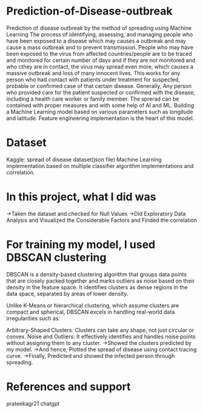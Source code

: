 # Prediction-of-Disease-outbreak
Prediction of disease outbreak by the method of spreading using Machine Learning
The process of identifying, assessing, and managing people who have been exposed to a disease which may causes a outbreak and may cause a mass outbreak and to prevent transmission.
People who may have been exposed to the virus from affected countries/people are to be traced and monitored for certain number of days and if they are not monitored and who cthey are in contact, the virus may spread even more, which causes a massive outbreak and loss of many innocent lives.
This works for any person who had contact with patients under treatment for suspected, probable or confirmed case of that certain disease. Generally, Any person who provided care for the patient suspected or confirmed with the disease, including a health care worker or family member. The sprerad can be contained with proper measures and with some help of AI and ML.
Building a Machine Learning model based on various parameters such as longitude and latitude.
Feature engineering implementation is the heart of this model.

# Dataset
Kaggle: spread of disease dataset(json file)
Machine Learning implementation based on multiple classifier algorithm implementations and correlation.

 # In this project, what I did was
->Taken the dataset and checked for Null Values
->Did Exploratory Data Analysis and Visualized the Considerable Factors and Finded the correlation

# For training my model, I used DBSCAN clustering
DBSCAN is a density-based clustering algorithm that groups data points that are closely packed together and marks outliers as noise based on their density in the feature space. It  identifies clusters as dense regions in the data space, separated by areas of lower density.

Unlike K-Means or hierarchical clustering, which assume clusters are compact and spherical, DBSCAN excels in handling real-world data irregularities such as:

Arbitrary-Shaped Clusters: Clusters can take any shape, not just circular or convex.
Noise and Outliers: It effectively identifies and handles noise points without assigning them to any cluster.
->Showed the clusters predicted by my model.
->And hence, Plotted the spread of disease using contact tracing curve.
->Finally, Predicted and showed the infected person through spreading.

# References and support
prateekagr21
chatgpt
